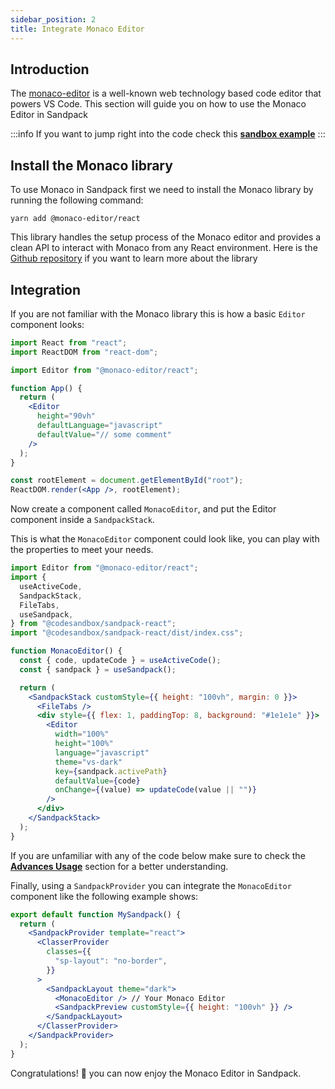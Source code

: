 ```yaml
---
sidebar_position: 2
title: Integrate Monaco Editor
---
```


## Introduction

The [monaco-editor](https://microsoft.github.io/monaco-editor/) is a well-known web technology based code editor that powers VS Code.
This section will guide you on how to use the Monaco Editor in Sandpack

:::info
If you want to jump right into the code check this [**sandbox example**](https://codesandbox.io/s/sandpack-monaco-integration-citxd)
:::

## Install the Monaco library

To use Monaco in Sandpack first we need to install the Monaco library by running the following command:

```
yarn add @monaco-editor/react
```

This library handles the setup process of the Monaco editor and provides a clean API to interact with Monaco from any React environment.
Here is the [Github repository](https://github.com/suren-atoyan/monaco-react#readme) if you want to learn more about the library

## Integration

If you are not familiar with the Monaco library this is how a basic `Editor` component looks:

```jsx
import React from "react";
import ReactDOM from "react-dom";

import Editor from "@monaco-editor/react";

function App() {
  return (
    <Editor
      height="90vh"
      defaultLanguage="javascript"
      defaultValue="// some comment"
    />
  );
}

const rootElement = document.getElementById("root");
ReactDOM.render(<App />, rootElement);
```

Now create a component called `MonacoEditor`, and put the Editor component inside a `SandpackStack`.

This is what the `MonacoEditor` component could look like, you can play with the properties to meet your needs.

```jsx
import Editor from "@monaco-editor/react";
import {
  useActiveCode,
  SandpackStack,
  FileTabs,
  useSandpack,
} from "@codesandbox/sandpack-react";
import "@codesandbox/sandpack-react/dist/index.css";

function MonacoEditor() {
  const { code, updateCode } = useActiveCode();
  const { sandpack } = useSandpack();

  return (
    <SandpackStack customStyle={{ height: "100vh", margin: 0 }}>
      <FileTabs />
      <div style={{ flex: 1, paddingTop: 8, background: "#1e1e1e" }}>
        <Editor
          width="100%"
          height="100%"
          language="javascript"
          theme="vs-dark"
          key={sandpack.activePath}
          defaultValue={code}
          onChange={(value) => updateCode(value || "")}
        />
      </div>
    </SandpackStack>
  );
}
```

If you are unfamiliar with any of the code below make sure to check the [**Advances Usage**](https://sandpack.codesandbox.io/docs/advanced-usage/provider) section for a better understanding.

Finally, using a `SandpackProvider` you can integrate the `MonacoEditor` component like the following example shows:

```jsx
export default function MySandpack() {
  return (
    <SandpackProvider template="react">
      <ClasserProvider
        classes={{
          "sp-layout": "no-border",
        }}
      >
        <SandpackLayout theme="dark">
          <MonacoEditor /> // Your Monaco Editor
          <SandpackPreview customStyle={{ height: "100vh" }} />
        </SandpackLayout>
      </ClasserProvider>
    </SandpackProvider>
  );
}
```

Congratulations! 🎉 you can now enjoy the Monaco Editor in Sandpack.
